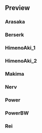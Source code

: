 ## Preview

### Arasaka

### Berserk

### HimenoAki_1

### HimenoAki_2

### Makima

### Nerv

### Power

### PowerBW

### Rei

###
